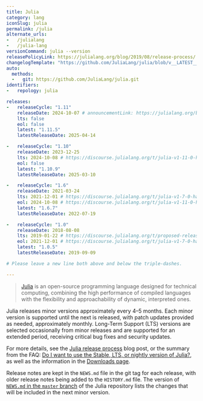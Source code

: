 ```yaml
---
title: Julia
category: lang
iconSlug: julia
permalink: /julia
alternate_urls:
-   /julialang
-   /julia-lang
versionCommand: julia --version
releasePolicyLink: https://julialang.org/blog/2019/08/release-process/
changelogTemplate: "https://github.com/JuliaLang/julia/blob/v__LATEST__/NEWS.md"
auto:
  methods:
  -   git: https://github.com/JuliaLang/julia.git
identifiers:
-   repology: julia

releases:
-   releaseCycle: "1.11"
    releaseDate: 2024-10-07 # announcementLink: https://julialang.org/blog/2024/10/julia-1.11-highlights/
    lts: false
    eol: false
    latest: "1.11.5"
    latestReleaseDate: 2025-04-14

-   releaseCycle: "1.10"
    releaseDate: 2023-12-25
    lts: 2024-10-08 # https://discourse.julialang.org/t/julia-v1-11-0-has-been-released-and-v1-10-is-now-lts/121064
    eol: false
    latest: "1.10.9"
    latestReleaseDate: 2025-03-10

-   releaseCycle: "1.6"
    releaseDate: 2021-03-24
    lts: 2021-12-01 # https://discourse.julialang.org/t/julia-v1-7-0-has-been-released-and-v1-6-is-now-lts/72336
    eol: 2024-10-08 # https://discourse.julialang.org/t/julia-v1-11-0-has-been-released-and-v1-10-is-now-lts/121064
    latest: "1.6.7"
    latestReleaseDate: 2022-07-19

-   releaseCycle: "1.0"
    releaseDate: 2018-08-08
    lts: 2019-01-22 # https://discourse.julialang.org/t/proposed-release-process-and-schedule/15623 + https://discourse.julialang.org/t/julia-v1-1-0-has-been-released/19911
    eol: 2021-12-01 # https://discourse.julialang.org/t/julia-v1-7-0-has-been-released-and-v1-6-is-now-lts/72336
    latest: "1.0.5"
    latestReleaseDate: 2019-09-09

# Please leave a new line both above and below the triple-dashes.

---
```


> [Julia](https://julialang.org) is an open-source programming language designed for technical computing,
> combining the high performance of compiled languages with the flexibility and approachability of dynamic, interpreted ones.

Julia releases minor versions approximately every 4–5 months.
Each minor version is supported until the next is released, with patch updates provided as needed, approximately monthly.
Long-Term Support (LTS) versions are selected occasionally from minor releases and are supported for an extended period, receiving critical bug fixes and security updates.

For more details, see the [Julia release process](https://julialang.org/blog/2019/08/release-process/) blog post,
or the summary from the FAQ: [Do I want to use the Stable, LTS, or nightly version of Julia?](https://docs.julialang.org/en/v1/manual/faq/#Do-I-want-to-use-the-Stable,-LTS,-or-nightly-version-of-Julia?),
as well as the information in the [Downloads page](https://julialang.org/downloads/).

Release notes are kept in the `NEWS.md` file in the git tag for each release, with older release notes being added to the `HISTORY.md` file.
The version of [`NEWS.md` in the `master` branch](https://github.com/JuliaLang/julia/blob/master/NEWS.md) of the Julia repository
lists the changes that will be included in the next minor version.
